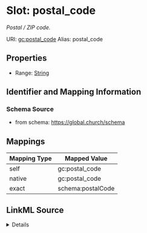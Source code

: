 

# Slot: postal_code 


_Postal / ZIP code._





URI: [gc:postal_code](https://global.church/schema/postal_code)
Alias: postal_code

<!-- no inheritance hierarchy -->







## Properties

* Range: [String](String.md)




## Identifier and Mapping Information






### Schema Source


* from schema: https://global.church/schema




## Mappings

| Mapping Type | Mapped Value |
| ---  | ---  |
| self | gc:postal_code |
| native | gc:postal_code |
| exact | schema:postalCode |




## LinkML Source

<details>
```yaml
name: postal_code
description: Postal / ZIP code.
in_subset:
- church_core
- public
from_schema: https://global.church/schema
exact_mappings:
- schema:postalCode
rank: 1000
alias: postal_code
range: string

```
</details>